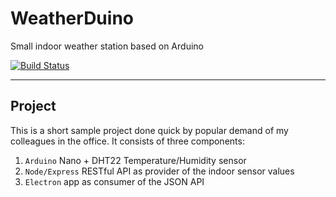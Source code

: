 # WeatherDuino

Small indoor weather station based on Arduino

[![Build Status](https://travis-ci.org/SebastianPfliegel/weatherduino.svg?branch=master)](https://travis-ci.org/SebastianPfliegel/weatherduino)

-------------------------

## Project

This is a short sample project done quick by popular demand of my colleagues in the office. It consists of three components:

1. `Arduino` Nano + DHT22 Temperature/Humidity sensor
2. `Node/Express` RESTful API as provider of the indoor sensor values
3. `Electron` app as consumer of the JSON API
